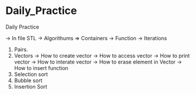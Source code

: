# Daily_Practice
Daily Practice

-> In file STL 
   -> Algorithums
   => Containers
   -> Function
   -> Iterations



1. Pairs.
2. Vectors
           -> How to create vector
           -> How to access vector
           -> How to print vector
           -> How to interate vector
           -> How to erase element in Vector
           -> How to insert function
3. Selection sort
4. Bubble sort
5. Insertion Sort
